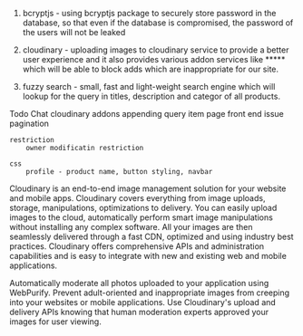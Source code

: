 1. bcryptjs - using bcryptjs package to securely store password in the database, so that even if the database is compromised, the password                  of the users will not be leaked

2. cloudinary - uploading images to cloudinary service to provide a better user experience and it also provides various addon services like                   ***** which will be able to block adds which are inappropriate for our site.

3. fuzzy search - small, fast and light-weight search engine which will lookup for the query in titles, description and categor of all                          products.




Todo 
    Chat
    cloudinary addons
    appending query
    item page front end issue
    pagination

    restriction
        owner modificatin restriction

    css 
        profile - product name, button styling, navbar




Cloudinary is an end-to-end image management solution for your website and mobile apps. Cloudinary covers everything from image uploads, storage, manipulations, optimizations to delivery.
You can easily upload images to the cloud, automatically perform smart image manipulations without installing any complex software. All your images are then seamlessly delivered through a fast CDN, optimized and using industry best practices.
Cloudinary offers comprehensive APIs and administration capabilities and is easy to integrate with new and existing web and mobile applications.


Automatically moderate all photos uploaded to your application using WebPurify. Prevent adult-oriented and inappropriate images from creeping into your websites or mobile applications. Use Cloudinary's upload and delivery APIs knowing that human moderation experts approved your images for user viewing.